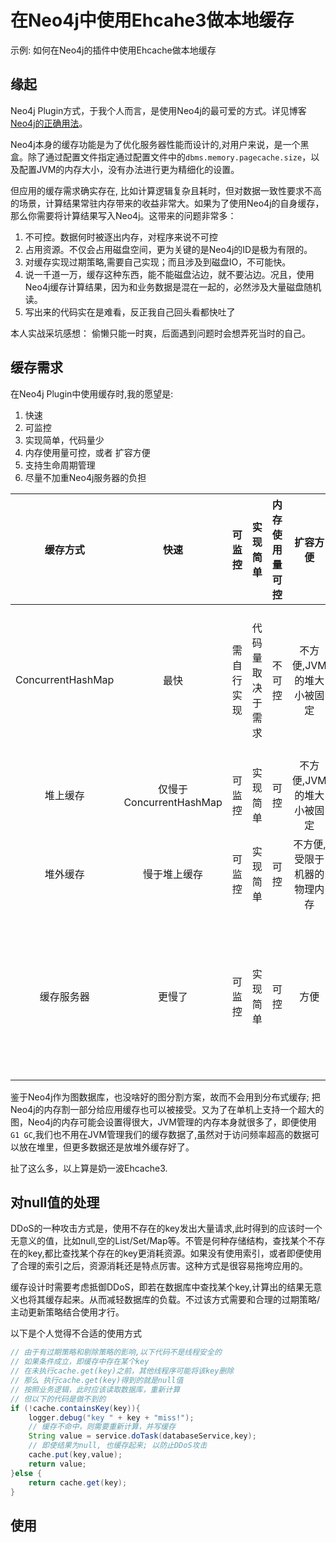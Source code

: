 # 在Neo4j中使用Ehcahe3做本地缓存
示例: 如何在Neo4j的插件中使用Ehcache做本地缓存

## 缘起

Neo4j Plugin方式，于我个人而言，是使用Neo4j的最可爱的方式。详见博客 [Neo4j的正确用法](http://blog.freecode.tech/yangchengzhu/neo4j/Neo4j%E7%9A%84%E6%AD%A3%E7%A1%AE%E7%94%A8%E6%B3%95.md)。

Neo4j本身的缓存功能是为了优化服务器性能而设计的,对用户来说，是一个黑盒。除了通过配置文件指定通过配置文件中的`dbms.memory.pagecache.size`，以及配置JVM的内存大小，没有办法进行更为精细化的设置。

但应用的缓存需求确实存在, 比如计算逻辑复杂且耗时，但对数据一致性要求不高的场景，计算结果常驻内存带来的收益非常大。如果为了使用Neo4j的自身缓存，那么你需要将计算结果写入Neo4j。这带来的问题非常多：

1. 不可控。数据何时被逐出内存，对程序来说不可控
2. 占用资源。不仅会占用磁盘空间，更为关键的是Neo4j的ID是极为有限的。
3. 对缓存实现过期策略,需要自己实现；而且涉及到磁盘IO，不可能快。
4. 说一千道一万，缓存这种东西，能不能磁盘沾边，就不要沾边。况且，使用Neo4j缓存计算结果，因为和业务数据是混在一起的，必然涉及大量磁盘随机读。
5. 写出来的代码实在是难看，反正我自己回头看都快吐了

本人实战采坑感想： 偷懒只能一时爽，后面遇到问题时会想弄死当时的自己。

## 缓存需求

在Neo4j Plugin中使用缓存时,我的愿望是: 

1. 快速
2. 可监控
3. 实现简单，代码量少
4. 内存使用量可控，或者 扩容方便
5. 支持生命周期管理
6. 尽量不加重Neo4j服务器的负担

|缓存方式 | 快速 | 可监控 | 实现简单 | 内存使用量可控 | 扩容方便 | 生命周期管理 | 不加重Neo4j服务器负担 | 典型工具 |
| :---:|:---:|:---:|:---:|:---:|:---:|:---:|:---:|:---:|
|ConcurrentHashMap | 最快 | 需自行实现 | 代码量取决于需求 | 不可控 | 不方便,JVM的堆大小被固定 | 无,若自行实现，则不如直接使用三方jar | 加重，影响GC | |
| 堆上缓存 | 仅慢于 ConcurrentHashMap | 可监控 | 实现简单 | 可控 | 不方便,JVM的堆大小被固定 | 有 | 加重，影响GC | Ehcache,Guava Cache|
| 堆外缓存| 慢于堆上缓存 | 可监控 | 实现简单 | 可控 | 不方便,受限于机器的物理内存 | 有 | 不加重GC负担 | Ehcache |
| 缓存服务器 | 更慢了 | 可监控 | 实现简单 | 可控 | 方便 | 有 | 不加重GC负担,但会消耗大量带宽,降低Neo4j的吞吐量 | Redis,Memcached|

鉴于Neo4j作为图数据库，也没啥好的图分割方案，故而不会用到分布式缓存; 把Neo4j的内存割一部分给应用缓存也可以被接受。又为了在单机上支持一个超大的图，Neo4j的内存可能会设置得很大，JVM管理的内存本身就很多了，即便使用`G1 GC`,我们也不用在JVM管理我们的缓存数据了,虽然对于访问频率超高的数据可以放在堆里，但更多数据还是放堆外缓存好了。

扯了这么多，以上算是奶一波Ehcache3.

## 对null值的处理

DDoS的一种攻击方式是，使用不存在的key发出大量请求,此时得到的应该时一个无意义的值，比如null,空的List/Set/Map等。不管是何种存储结构，查找某个不存在的key,都比查找某个存在的key更消耗资源。如果没有使用索引，或者即便使用了合理的索引之后，资源消耗还是特点厉害。这种方式是很容易拖垮应用的。

缓存设计时需要考虑抵御DDoS，即若在数据库中查找某个key,计算出的结果无意义也将其缓存起来。从而减轻数据库的负载。不过该方式需要和合理的过期策略/主动更新策略结合使用才行。

以下是个人觉得不合适的使用方式

```java
// 由于有过期策略和剔除策略的影响,以下代码不是线程安全的
// 如果条件成立，即缓存中存在某个key
// 在未执行cache.get(key)之前，其他线程序可能将该key删除
// 那么 执行cache.get(key)得到的就是null值
// 按照业务逻辑，此时应该读取数据库，重新计算
// 但以下的代码是做不到的
if (!cache.containsKey(key)){
    logger.debug("key " + key + "miss!");
    // 缓存不命中，则需要重新计算，并写缓存
    String value = service.doTask(databaseService,key);
    // 即使结果为null, 也缓存起来; 以防止DDoS攻击
    cache.put(key,value);
    return value;
}else {
    return cache.get(key);
}

```

## 使用
